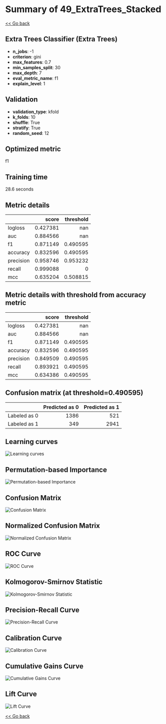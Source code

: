 # Summary of 49_ExtraTrees_Stacked

[<< Go back](../README.md)


## Extra Trees Classifier (Extra Trees)
- **n_jobs**: -1
- **criterion**: gini
- **max_features**: 0.7
- **min_samples_split**: 30
- **max_depth**: 7
- **eval_metric_name**: f1
- **explain_level**: 1

## Validation
 - **validation_type**: kfold
 - **k_folds**: 10
 - **shuffle**: True
 - **stratify**: True
 - **random_seed**: 12

## Optimized metric
f1

## Training time

28.6 seconds

## Metric details
|           |    score |   threshold |
|:----------|---------:|------------:|
| logloss   | 0.427381 |  nan        |
| auc       | 0.884566 |  nan        |
| f1        | 0.871149 |    0.490595 |
| accuracy  | 0.832596 |    0.490595 |
| precision | 0.958746 |    0.953232 |
| recall    | 0.999088 |    0        |
| mcc       | 0.635204 |    0.508815 |


## Metric details with threshold from accuracy metric
|           |    score |   threshold |
|:----------|---------:|------------:|
| logloss   | 0.427381 |  nan        |
| auc       | 0.884566 |  nan        |
| f1        | 0.871149 |    0.490595 |
| accuracy  | 0.832596 |    0.490595 |
| precision | 0.849509 |    0.490595 |
| recall    | 0.893921 |    0.490595 |
| mcc       | 0.634386 |    0.490595 |


## Confusion matrix (at threshold=0.490595)
|              |   Predicted as 0 |   Predicted as 1 |
|:-------------|-----------------:|-----------------:|
| Labeled as 0 |             1386 |              521 |
| Labeled as 1 |              349 |             2941 |

## Learning curves
![Learning curves](learning_curves.png)

## Permutation-based Importance
![Permutation-based Importance](permutation_importance.png)
## Confusion Matrix

![Confusion Matrix](confusion_matrix.png)


## Normalized Confusion Matrix

![Normalized Confusion Matrix](confusion_matrix_normalized.png)


## ROC Curve

![ROC Curve](roc_curve.png)


## Kolmogorov-Smirnov Statistic

![Kolmogorov-Smirnov Statistic](ks_statistic.png)


## Precision-Recall Curve

![Precision-Recall Curve](precision_recall_curve.png)


## Calibration Curve

![Calibration Curve](calibration_curve_curve.png)


## Cumulative Gains Curve

![Cumulative Gains Curve](cumulative_gains_curve.png)


## Lift Curve

![Lift Curve](lift_curve.png)



[<< Go back](../README.md)
